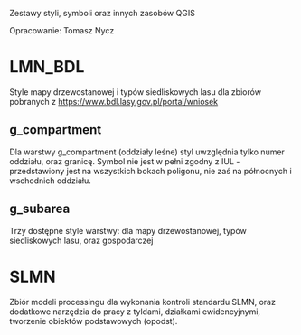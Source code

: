 Zestawy styli, symboli oraz innych zasobów QGIS

Opracowanie: Tomasz Nycz

# LMN_BDL

Style mapy drzewostanowej i typów siedliskowych lasu dla zbiorów pobranych z https://www.bdl.lasy.gov.pl/portal/wniosek

## g_compartment

Dla warstwy g_compartment (oddziały leśne) styl uwzględnia tylko numer oddziału, oraz granicę. Symbol nie jest w pełni zgodny z IUL - przedstawiony jest na wszystkich bokach poligonu, nie zaś na północnych i wschodnich oddziału.

## g_subarea

Trzy dostępne style warstwy: dla mapy drzewostanowej, typów siedliskowych lasu, oraz gospodarczej

# SLMN

Zbiór modeli processingu dla wykonania kontroli standardu SLMN, oraz dodatkowe narzędzia do pracy z tyldami, działkami ewidencyjnymi, tworzenie obiektów podstawowych (opodst).


